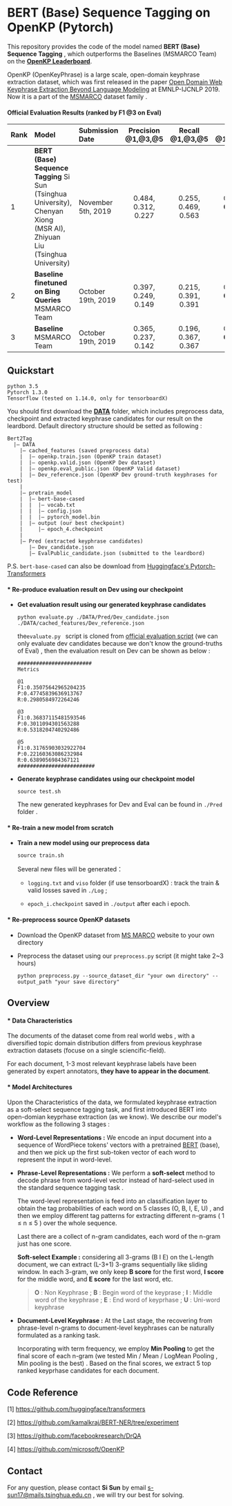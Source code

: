 # **BERT (Base) Sequence Tagging on OpenKP** (Pytorch)

This repository provides the code of the model named **BERT (Base) Sequence Tagging** , which outperforms the Baselines (MSMARCO Team) on the [**OpenKP Leaderboard**](http://www.msmarco.org/leaders.aspx).

OpenKP (OpenKeyPhrase) is a large scale, open-domain keyphrase extraction dataset, which was first released in the paper [Open Domain Web Keyphrase Extraction Beyond Language Modeling](https://www.emnlp-ijcnlp2019.org/program/) at EMNLP-IJCNLP 2019. Now it is a part of the [MSMARCO](http://www.msmarco.org/) dataset family . 



#### Official Evaluation Results (ranked by F1 @3 on Eval)

| Rank | Model                                                        | Submission Date    | Precision @1,@3,@5  |   Recall @1,@3,@5   |     F1 @1,**@3**,@5     |
| :--- | :----------------------------------------------------------- | :----------------- | :-----------------: | :-----------------: | :---------------------: |
| 1    | **BERT (Base) Sequence Tagging** Si Sun (Tsinghua University), Chenyan Xiong (MSR AI), Zhiyuan Liu (Tsinghua University) | November 5th, 2019 | 0.484, 0.312, 0.227 | 0.255, 0.469, 0.563 | 0.321, **0.361**, 0.314 |
| 2    | **Baseline finetuned on Bing Queries** MSMARCO Team          | October 19th, 2019 | 0.397, 0.249, 0.149 | 0.215, 0.391, 0.391 | 0.267, **0.292**, 0.209 |
| 3    | **Baseline** MSMARCO Team                                    | October 19th, 2019 | 0.365, 0.237, 0.142 | 0.196, 0.367, 0.367 | 0.244, **0.277**, 0.198 |



## Quickstart

```
python 3.5
Pytorch 1.3.0
Tensorflow (tested on 1.14.0, only for tensorboardX)
```

You should first download the [**DATA**](https://drive.google.com/file/d/1aqPl8eUHKR1yTr4CX9lpzzmogp1mc3I3/view?usp=sharing) folder, which includes preprocess data, checkpoint and extracted keyphrase candidates for our result on the leardbord. Default directory structure should be setted as following : 

```
Bert2Tag
  |— DATA
    |— cached_features (saved preprocess data)
    |  |— openkp.train.json (OpenKP train dataset)
    |  |— openkp.valid.json (OpenKP Dev dataset)
    |  |— openkp.eval_public.json (OpenKP Valid dataset)
    |  |— Dev_reference.json (OpenKP Dev ground-truth keyphrases for test)
    |
    |— pretrain_model
    |  |— bert-base-cased
    |  |  |— vocab.txt
    |  |  |— config.json
    |  |  |— pytorch_model.bin
    |  |— output (our best checkpoint)
    |     |— epoch_4.checkpoint
    |
    |— Pred (extracted keyphrase candidates)
       |— Dev_candidate.json
       |— EvalPublic_candidate.json (submitted to the leardbord)
```

P.S. `bert-base-cased` can also be download from [Huggingface's Pytorch-Transformers](https://github.com/huggingface/pytorch-transformers)



#### * Re-produce evaluation result on Dev using our checkpoint

- **Get evaluation result using our generated keyphrase candidates** 

  ```
  python evaluate.py ./DATA/Pred/Dev_candidate.json ./DATA/cached_features/Dev_reference.json
  ```

  the`evaluate.py ` script is cloned from [official evaluation script](https://github.com/microsoft/OpenKP/blob/master/evaluate.py)  (we can only evaluate dev candidates because we don't know the ground-truths of Eval) , then the evaluation result on Dev can be shown as below :

  ```
  ########################
  Metrics
  
  @1
  F1:0.35075642965204235
  P:0.47745839636913767
  R:0.2980584972264246
  
  @3
  F1:0.36837115481593546
  P:0.3011094301563288
  R:0.5318204740292486
  
  @5
  F1:0.31765903032922704
  P:0.22160363086232984
  R:0.6389056984367121
  #########################
  ```

- **Generate keyphrase candidates using our checkpoint model**

  ```
  source test.sh
  ```
  
  The new generated keyphrases for Dev and Eval can be found in `./Pred`  folder .
  
  

#### * Re-train a new model from scratch

- **Train a new model using our preprocess data**

  ```
  source train.sh
  ```
  
  Several new files will be generated：
  
  - `logging.txt` and `viso` folder (if use tensorboardX) : track the train & valid losses saved in `./Log` ;
  
  - `epoch_i.checkpoint`  saved in `./output` after each i epoch.

    

#### * Re-preprocess source OpenKP datasets

- Download the OpenKP dataset from [MS MARCO](http://www.msmarco.org/dataset.aspx) website to your own directory

- Preprocess the dataset using our `preprocess.py` script (it might take 2~3 hours)

  ```
  python preprocess.py --source_dataset_dir "your own directory" --output_path "your save directory"
  ```
  
  

## Overview

#### * Data Characteristics

The documents of the dataset come from real world webs , with a diversified topic domain distribution differs from previous keyphrase extraction datasets (focuse on a single sciencific-field). 

For each document, 1-3 most relevant keyphrase labels have been generated by expert annotators, **they have to appear in the document**. 



#### * Model Architectures

Upon the Characteristics of the data, we formulated keyphrase extraction as a soft-select sequence tagging task, and first introduced BERT into open-domian keyprhase extraction (as we know). We describe our model's workflow as the following 3 stages :

- **Word-Level Representations :**   We encode an input document into a sequence of WordPiece tokens' vectors with a pretrained [BERT](https://www.aclweb.org/anthology/N19-1423.pdf) (base), and then we pick up the first sub-token vector of each word to represent the input in word-level.

- **Phrase-Level Representations :** We perform a **soft-select** method to decode phrase from word-level vector instead of hard-select used in the standard sequence tagging task . 

  The word-level representation is feed into an classification layer to obtain the tag probabilities of each word on 5 classes  (O, B, I, E, U) , and then we employ different tag patterns for extracting different n-grams ( 1 ≤ n ≤ 5 ) over the whole sequence. 

  Last there are a collect of n-gram candidates, each word of the n-gram just has one score.

  **Soft-select Example :** considering all 3-grams (B I E) on the L-length document, we can extract (L-3+1)  3-grams sequentially like sliding window. In each 3-gram, we only keep **B score** for the first word, **I score** for the middle word, and **E score** for the last word, etc.

  > **O** : Non Keyphrase ;  **B** : Begin word of the keyprase ;  **I** : Middle word of the keyphrase ;  **E** : End word of keyprhase ;  **U** : Uni-word keyphrase

- **Document-Level Keyphrase :** At the Last stage, the recovering from phrase-level n-grams to document-level keyphrases can be naturally formulated as a ranking task. 

  Incorporating with term frequency, we employ **Min Pooling** to get the final score of each n-gram (we tested Min / Mean / LogMean Pooling , Min pooling is the best) . Based on the final scores, we extract 5 top ranked keyprhase candidates for each document.
  
  

## Code Reference

[1] https://github.com/huggingface/transformers

[2] https://github.com/kamalkraj/BERT-NER/tree/experiment

[3]  https://github.com/facebookresearch/DrQA

[4] https://github.com/microsoft/OpenKP



## Contact

For any question, please contact **Si Sun** by email s-sun17@mails.tsinghua.edu.cn , we will try our best for solving.

